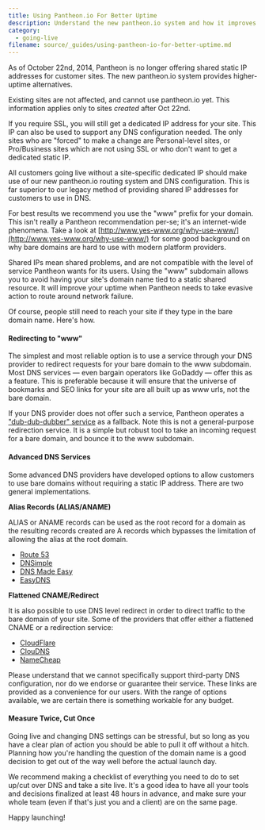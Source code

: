 ```yaml
---
title: Using Pantheon.io For Better Uptime
description: Understand the new pantheon.io system and how it improves uptime.
category:
  - going-live
filename: source/_guides/using-pantheon-io-for-better-uptime.md
---
```


As of October 22nd, 2014, Pantheon is no longer offering shared static IP addresses for customer sites. The new pantheon.io system provides higher-uptime alternatives.

Existing sites are not affected, and cannot use pantheon.io yet. This information applies only to sites _created_ after Oct 22nd.

If you require SSL, you will still get a dedicated IP address for your site. This IP can also be used to support any DNS configuration needed. The only sites who are "forced" to make a change are Personal-level sites, or Pro/Business sites which are not using SSL or who don't want to get a dedicated static IP.

All customers going live without a site-specific dedicated IP should make use of our new pantheon.io routing system and DNS configuration. This is far superior to our legacy method of providing shared IP addresses for customers to use in DNS.

For best results we recommend you use the "www" prefix for your domain. This isn't really a Pantheon recommendation per-se; it's an internet-wide phenomena. Take a look at [http://www.yes-www.org/why-use-www/](http://www.yes-www.org/why-use-www/) for some good background on why bare domains are hard to use with modern platform providers.

Shared IPs mean shared problems, and are not compatible with the level of service Pantheon wants for its users. Using the "www" subdomain allows you to avoid having your site's domain name tied to a static shared resource. It will improve your uptime when Pantheon needs to take evasive action to route around network failure.

Of course, people still need to reach your site if they type in the bare domain name. Here's how.

#### Redirecting to "www"

The simplest and most reliable option is to use a service through your DNS provider to redirect requests for your bare domain to the www subdomain. Most DNS services — even bargain operators like GoDaddy — offer this as a feature. This is preferable because it will ensure that the universe of bookmarks and SEO links for your site are all built up as www urls, not the bare domain.

If your DNS provider does not offer such a service, Pantheon operates a ["dub-dub-dubber" service](/documentation/getting-started/dns-records-for-directing-your-domain-to-your-pantheon-site/#pantheon_www_redirection) as a fallback. Note this is not a general-purpose redirection service. It is a simple but robust tool to take an incoming request for a bare domain, and bounce it to the www subdomain.

#### Advanced DNS Services

Some advanced DNS providers have developed options to allow customers to use bare domains without requiring a static IP address. There are two general implementations.

**Alias Records (ALIAS/ANAME)**

ALIAS or ANAME records can be used as the root record for a domain as the resulting records created are A records which bypasses the limitation of allowing the alias at the root domain.

- [Route 53](http://aws.amazon.com/route53/faqs/#Supported_DNS_record_types)
- [DNSimple](https://dnsimple.com/plans)
- [DNS Made Easy](http://www.dnsmadeeasy.com/services/aname-records/)
- [EasyDNS](http://docs.easydns.com/aname-records/)

**Flattened CNAME/Redirect**

It is also possible to use DNS level redirect in order to direct traffic to the bare domain of your site. Some of the providers that offer either a flattened CNAME or a redirection service:

- [CloudFlare](https://support.cloudflare.com/hc/en-us/articles/200169056-CNAME-Flattening-RFC-compliant-support-for-CNAME-at-the-root)
- [ClouDNS](https://www.cloudns.net/features/)
- [NameCheap](https://www.namecheap.com/domains/freedns.aspx)

Please understand that we cannot specifically support third-party DNS configuration, nor do we endorse or guarantee their service. These links are provided as a convenience for our users. With the range of options available, we are certain there is something workable for any budget.

#### Measure Twice, Cut Once

Going live and changing DNS settings can be stressful, but so long as you have a clear plan of action you should be able to pull it off without a hitch. Planning how you're handling the question of the domain name is a good decision to get out of the way well before the actual launch day.

We recommend making a checklist of everything you need to do to set up/cut over DNS and take a site live. It's a good idea to have all your tools and decisions finalized at least 48 hours in advance, and make sure your whole team (even if that's just you and a client) are on the same page.

Happy launching!
